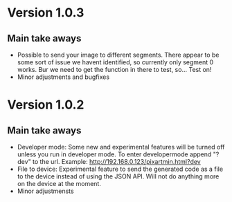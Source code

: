 # Version 1.0.3  
## Main take aways 
- Possible to send your image to different segments. There appear to be some sort of issue we havent identified, so currently only segment 0 works. Bur we need to get the function in there to test, so... Test on!
- Minor adjustments and bugfixes

# Version 1.0.2  
## Main take aways  
- Developer mode: Some new and experimental features will be turned off unless you run in developer mode. To enter developermode append "?dev" to the url. Example: http://192.168.0.123/pixartmin.html?dev
- File to device: Experimental feature to send the generated code as a file to the device instead of using the JSON API. Will not do anything more on the device at the moment.
- Minor adjustmensts
